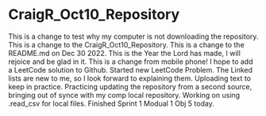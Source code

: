 # CraigR_Oct10_Repository

This is a change to test why my computer is not downloading the repository.
This is a change to the CraigR_Oct10_Repository.
This is a change to the README.md on Dec 30 2022.
This is the Year the Lord has made, I will rejoice and be glad in it.
This is a change from mobile phone!
I hope to add a LeetCode solution to Github. Started new LeetCode Problem.
The Linked lists are new to me, so I look forward to explaining them.
Uploading text to keep in practice. 
Practicing updating the repository from a second source, 
bringing out of synce with my comp local repository.
Working on using .read_csv for local files.
Finished Sprint 1 Modual 1 Obj 5 today.
